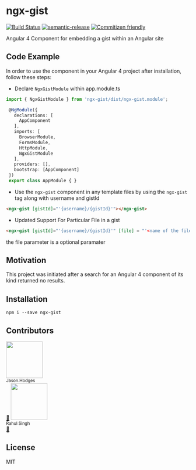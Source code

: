 # ngx-gist 
[![Build Status](https://travis-ci.org/jasonhodges/ngx-gist.svg?branch=master)](https://travis-ci.org/jasonhodges/ngx-gist) 
[![semantic-release](https://img.shields.io/badge/%20%20%F0%9F%93%A6%F0%9F%9A%80-semantic--release-e10079.svg)](https://github.com/semantic-release/semantic-release)
[![Commitizen friendly](https://img.shields.io/badge/commitizen-friendly-brightgreen.svg)](http://commitizen.github.io/cz-cli/)

Angular 4 Component for embedding a gist within an Angular site

## Code Example

In order to use the component in your Angular 4 project after installation, follow these steps:

- Declare `NgxGistModule` within app.module.ts
```typescript
import { NgxGistModule } from 'ngx-gist/dist/ngx-gist.module';
```
 ```typescript
  @NgModule({
    declarations: [
      AppComponent
    ],
    imports: [
      BrowserModule,
      FormsModule,
      HttpModule,
      NgxGistModule
    ],
    providers: [],
    bootstrap: [AppComponent]
  })
  export class AppModule { }
  ```
- Use the `ngx-gist` component in any template files by using the `ngx-gist` tag along with username and gistId 
```html
<ngx-gist [gistId]="'{username}/{gistId}'"></ngx-gist>
```
- Updated Support For Particular File in a gist
```html
<ngx-gist [gistId]="'{username}/{gistId}'" [file] = "'<name of the file in gist>'"></ngx-gist>
```
the file parameter is a optional paramater

## Motivation
This project was initiated after a search for an Angular 4 component of its kind returned no results.

## Installation

`npm i --save ngx-gist`

## Contributors
[<img src="https://avatars1.githubusercontent.com/u/1988476?v=4" width="100px;"/><br /><sub>Jason Hodges</sub>](https://github.com/jasonhodges)<br />[📖](https://github.com/jasonhodges/ngx-gist/commits?author=jasonhodges "Documentation")
[<img src="https://avatars2.githubusercontent.com/u/17721520?v=4" width="100px;"/><br /><sub>Rahul Singh</sub>](https://github.com/rahulrsingh09)<br />[📖](https://github.com/jasonhodges/ngx-gist/commits?author=rahulrsingh09 "Documentation")
## License 
MIT
